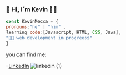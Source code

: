 ### 👋 Hi, I´m Kevin 👨‍💻

```js 
const KevinMecca = {
pronouns:"he" | "him" ,
learning code:[Javascript, HTML, CSS, Java],
"👨‍💻 web development in progreess"
}
```

you can find me:

-[LinkedIn](https://www.linkedin.com/in/kevin-oblea-meca) ![linkedin (1)](https://user-images.githubusercontent.com/119716838/219774797-7f3de6d7-5672-41dc-a105-d2a1799175f1.png)



<!--
**KevinMecca/KevinMecca** is a ✨ _special_ ✨ repository because its `README.md` (this file) appears on your GitHub profile.

Here are some ideas to get you started:

- 🔭 I’m currently working on ...
- 🌱 I’m currently learning ...
- 👯 I’m looking to collaborate on ...
- 🤔 I’m looking for help with ...
- 💬 Ask me about ...
- 📫 How to reach me: ...
- 😄 Pronouns: ...
- ⚡ Fun fact: ...
-->
